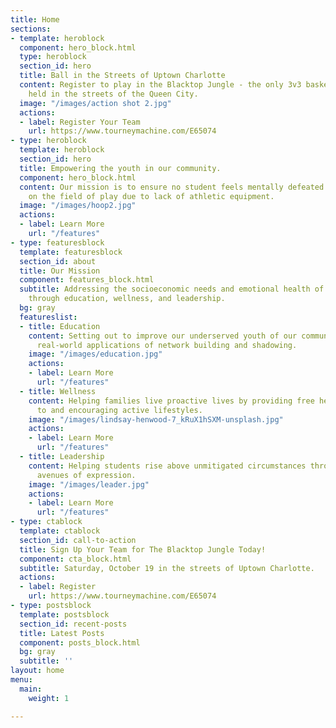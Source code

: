 ```yaml
---
title: Home
sections:
- template: heroblock
  component: hero_block.html
  type: heroblock
  section_id: hero
  title: Ball in the Streets of Uptown Charlotte
  content: Register to play in the Blacktop Jungle - the only 3v3 basketball tournament
    held in the streets of the Queen City.
  image: "/images/action shot 2.jpg"
  actions:
  - label: Register Your Team
    url: https://www.tourneymachine.com/E65074
- type: heroblock
  template: heroblock
  section_id: hero
  title: Empowering the youth in our community.
  component: hero_block.html
  content: Our mission is to ensure no student feels mentally defeated before stepping
    on the field of play due to lack of athletic equipment.
  image: "/images/hoop2.jpg"
  actions:
  - label: Learn More
    url: "/features"
- type: featuresblock
  template: featuresblock
  section_id: about
  title: Our Mission
  component: features_block.html
  subtitle: Addressing the socioeconomic needs and emotional health of our communities
    through education, wellness, and leadership.
  bg: gray
  featureslist:
  - title: Education
    content: Setting out to improve our underserved youth of our communities through
      real-world applications of network building and shadowing.
    image: "/images/education.jpg"
    actions:
    - label: Learn More
      url: "/features"
  - title: Wellness
    content: Helping families live proactive lives by providing free health screenings
      to and encouraging active lifestyles.
    image: "/images/lindsay-henwood-7_kRuX1hSXM-unsplash.jpg"
    actions:
    - label: Learn More
      url: "/features"
  - title: Leadership
    content: Helping students rise above unmitigated circumstances through constructive
      avenues of expression.
    image: "/images/leader.jpg"
    actions:
    - label: Learn More
      url: "/features"
- type: ctablock
  template: ctablock
  section_id: call-to-action
  title: Sign Up Your Team for The Blacktop Jungle Today!
  component: cta_block.html
  subtitle: Saturday, October 19 in the streets of Uptown Charlotte.
  actions:
  - label: Register
    url: https://www.tourneymachine.com/E65074
- type: postsblock
  template: postsblock
  section_id: recent-posts
  title: Latest Posts
  component: posts_block.html
  bg: gray
  subtitle: ''
layout: home
menu:
  main:
    weight: 1

---
```

